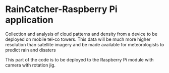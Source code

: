 # RainCatcher-Raspberry Pi application

Collection and analysis of cloud patterns and density from a device to be deployed on mobile tel-co towers. This data will be much more higher resolution than satellite imagery and be made available for meteorologists to predict rain and disaters

This part of the code is to be deployed to the Raspberry Pi module with camera with rotation jig.

